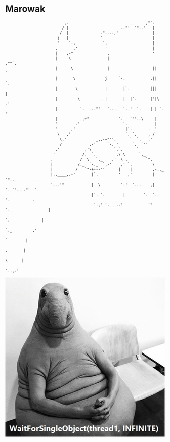 # Marowak

                              ,.                           __     ,"`.
                             / |                      _.-"'  `"--'   |
                            /  |              ."--..,'               |
                           j   |              `                      |
                           '    `-.            `.                    |
                          .       .'            '                    |
                          |    ,-"               .                   '
                          |     \                |                    ,""`.
                          |      \               |                   ||    `
                          |       \             j     `-.           .||     `.
                          |        \            |       |`.         |||      |
                          |         \         __|       |  |`.      |'|\   .'
                          |          `.  _.-"'   `-.._  `._'  `.    | | `-"
                          |          _,+"             `.   `""--\     |
                          '        .'                   `.            |
                          '      ,'                      |`.       .  '
                           \   .'                        `. `.     , /
                            \,'             _,.-+""'.      `  `.   .'
                            /            .-'     `-. '      `.  `"'
                          ,'           ,'\          `.`.      `
                         '            /.  `.         ,\ \      `._
                        .            /  \   `._    .'  \ .        `".
                        |           /._  `-._  `,-'    ,' `.         \
                        |          /   `"-+---"'      |    |         ,-.._
                        |..____,.-'       |`.         '   ,'         |    `"-._        __
                        `---'"            |  \         `.'  `-.._   ,|      `._`"-._."'  `.
                                          |`._`.        |        `.  `-._      "-          .
                                           `.,' `.___..'           `"    `._                |
                                                                            `.              |
                                                                              `._         .'
                                                                                 `        |
                                                                                  .       |
                                                                                   \      |
                                                                                    `..,.' 


![](https://github.com/E7su/butterfree/blob/master/WaitForSingleObject(thread1,%20INFINITE).jpg?raw=true)
